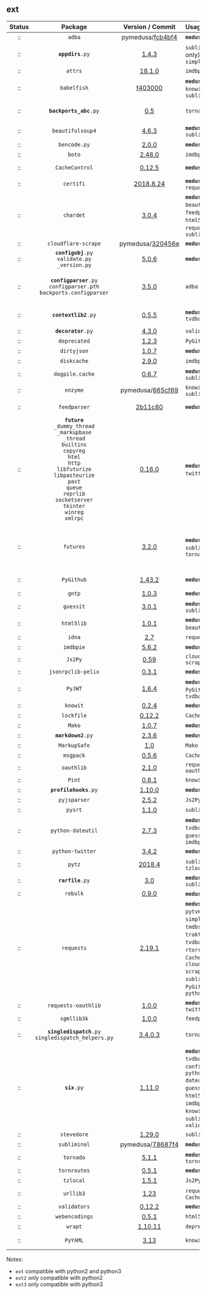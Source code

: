## ext
 Status  |  Package  |  Version / Commit  | Usage | Folder | Notes
:------: | :-------: | :----------------: | :---- | :--: | :----
:: | `adba` | pymedusa/[fcb4bf4](https://github.com/pymedusa/adba/tree/fcb4bf43f10ca53f3beb915707c877581b1bf2a5) | **`medusa`** | ext | -
:: | <code><b>appdirs</b>.py</code> | [1.4.3](https://pypi.org/project/appdirs/1.4.3/) | `subliminal` (cli only), `simpleanidb` | ext | -
:: | `attrs` | [18.1.0](https://pypi.org/project/attrs/18.1.0/) | `imdbpie` | ext | Module: `attr`
:: | `babelfish` | [f403000](https://github.com/Diaoul/babelfish/tree/f403000dd63092cfaaae80be9f309fd85c7f20c9) | **`medusa`**, `guessit`, `knowit`, `subliminal` | ext | -
:: | <code><b>backports_abc</b>.py</code> | [0.5](https://pypi.org/project/backports_abc/0.5/) | `tornado` | ext | Markers: `python_version < '3.5'`
:: | `beautifulsoup4` | [4.6.3](https://pypi.org/project/beautifulsoup4/4.6.3/) | **`medusa`**, `subliminal` | **ext2 ext3** | Module: `bs4`
:: | `bencode.py` | [2.0.0](https://pypi.org/project/bencode.py/2.0.0/) | **`medusa`** | ext | Module: `bencode`
:: | `boto` | [2.48.0](https://pypi.org/project/boto/2.48.0/) | `imdbpie` | ext | -
:: | `CacheControl` | [0.12.5](https://pypi.org/project/CacheControl/0.12.5/) | **`medusa`** | ext | Module: `cachecontrol`
:: | `certifi` | [2018.8.24](https://pypi.org/project/certifi/2018.8.24/) | **`medusa`**, `traktor`, `requests` | ext | -
:: | `chardet` | [3.0.4](https://pypi.org/project/chardet/3.0.4/) | **`medusa`**, `beautifulsoup4`, `feedparser`, `html5lib`, `pysrt`, `requests`, `subliminal` | ext | -
:: | `cloudflare-scrape` | pymedusa/[320456e](https://github.com/pymedusa/cloudflare-scrape/tree/320456e8b28cedb807363a7a892b1379db843f66) | **`medusa`** | ext | Module: `cfscrape`
:: | <code><b>configobj</b>.py</code><br>`validate.py`<br>`_version.py` | [5.0.6](https://pypi.org/project/configobj/5.0.6/) | **`medusa`** | ext | -
:: | <code><b>configparser</b>.py</code><br>`configparser.pth`<br>`backports.configparser` | [3.5.0](https://pypi.org/project/configparser/3.5.0/) | `adba` | ext | `configparser.pth` was renamed from `configparser-3.5.0-py2.7-nspkg.pth`
:: | <code><b>contextlib2</b>.py</code> | [0.5.5](https://pypi.org/project/contextlib2/0.5.5/) | **`medusa`**, `tvdbapiv2` | ext | Markers: `python_version < '3.5'`
:: | <code><b>decorator</b>.py</code> | [4.3.0](https://pypi.org/project/decorator/4.3.0/) | `validators` | ext | -
:: | `deprecated` | [1.2.3](https://pypi.org/project/deprecated/1.2.3/) | `PyGithub` | ext | -
:: | `dirtyjson` | [1.0.7](https://pypi.org/project/dirtyjson/1.0.7/) | **`medusa`** | ext | -
:: | `diskcache` | [2.9.0](https://pypi.org/project/diskcache/2.9.0/) | `imdbpie` | ext | -
:: | `dogpile.cache` | [0.6.7](https://pypi.org/project/dogpile.cache/0.6.7/) | **`medusa`**, `subliminal` | ext | -
:: | `enzyme` | pymedusa/[665cf69](https://github.com/pymedusa/enzyme/tree/665cf6948aab1c249dcc99bd9624a81d17b3302a) | `knowit`, `subliminal` | ext | -
:: | `feedparser` | [2b11c80](https://github.com/kurtmckee/feedparser/tree/2b11c8028321ed43cbaf313f83b0c94820143d66) | **`medusa`** | ext | Requires `sgmllib3k` on Python 3
:: | **`future`**<br>`_dummy_thread`<br>`_markupbase`<br>`_thread`<br>`builtins`<br>`copyreg`<br>`html`<br>`http`<br>`libfuturize`<br>`libpasteurize`<br>`past`<br>`queue`<br>`reprlib`<br>`socketserver`<br>`tkinter`<br>`winreg`<br>`xmlrpc` | [0.16.0](https://pypi.org/project/future/0.16.0/) | **`medusa`**, `python-twitter`, ????? | **ext2** | -
:: | `futures` | [3.2.0](https://pypi.org/project/futures/3.2.0/) | **`medusa`**, `subliminal`, `tornado` | **ext2** | Module: `concurrent.futures`<br>Markers: `python_version >= '2.6' and python_version < '3'`
:: | `PyGithub` | [1.43.2](https://pypi.org/project/PyGithub/1.43.2/) | **`medusa`** | **ext2 ext3** | Module: `github`<br>**Removed tests**
:: | `gntp` | [1.0.3](https://pypi.org/project/gntp/1.0.3/) | **`medusa`** | ext | -
:: | `guessit` | [3.0.1](https://pypi.org/project/guessit/3.0.1/) | **`medusa`**, `subliminal` | ext | -
:: | `html5lib` | [1.0.1](https://pypi.org/project/html5lib/1.0.1/) | **`medusa`** (via `beautifulsoup4`) | ext | -
:: | `idna` | [2.7](https://pypi.org/project/idna/2.7/) | `requests` | ext | -
:: | `imdbpie` | [5.6.2](https://pypi.org/project/imdbpie/5.6.2/) | **`medusa`** | ext | -
:: | `Js2Py` | [0.59](https://pypi.org/project/Js2Py/0.59/) | `cloudflare-scrape` | ext | Module: `js2py`
:: | `jsonrpclib-pelix` | [0.3.1](https://pypi.org/project/jsonrpclib-pelix/0.3.1/) | **`medusa`** | ext | Module: `jsonrpclib`
:: | `PyJWT` | [1.6.4](https://pypi.org/project/pyjwt/1.6.4/) | **`medusa`**, `PyGithub`, `tvdbapiv2` | ext | Module: `jwt`
:: | `knowit` | [0.2.4](https://pypi.org/project/knowit/0.2.4/) | **`medusa`** | ext | -
:: | `lockfile` | [0.12.2](https://pypi.org/project/lockfile/0.12.2/) | `CacheControl` | ext | -
:: | `Mako` | [1.0.7](https://pypi.org/project/mako/1.0.7/) | **`medusa`** | ext | Module: `mako`
:: | <code><b>markdown2</b>.py</code> | [2.3.6](https://pypi.org/project/markdown2/2.3.6/) | **`medusa`** | ext | -
:: | `MarkupSafe` | [1.0](https://pypi.org/project/MarkupSafe/1.0/) | `Mako` | ext | Module: `markupsafe`
:: | `msgpack` | [0.5.6](https://pypi.org/project/msgpack/0.5.6/) | `CacheControl` | ext | -
:: | `oauthlib` | [2.1.0](https://pypi.org/project/oauthlib/2.1.0/) | `requests-oauthlib` | ext | -
:: | `Pint` | [0.8.1](https://pypi.org/project/Pint/0.8.1/) | `knowit` | ext | Module: `pint`
:: | <code><b>profilehooks</b>.py</code> | [1.10.0](https://pypi.org/project/profilehooks/1.10.0/) | **`medusa`** | ext | -
:: | `pyjsparser` | [2.5.2](https://pypi.org/project/pyjsparser/2.5.2/) | `Js2Py` | ext | -
:: | `pysrt` | [1.1.0](https://pypi.org/project/pysrt/1.1.0/) | `subliminal` | ext | -
:: | `python-dateutil` | [2.7.3](https://pypi.org/project/python-dateutil/2.7.3/) | **`medusa`**, `tvdbapiv2`, `guessit`, `imdbpie` | ext | Module: `dateutil`
:: | `python-twitter` | [3.4.2](https://pypi.org/project/python-twitter/3.4.2/) | **`medusa`** | ext | Module: `twitter`
:: | `pytz` | [2018.4](https://pypi.org/project/pytz/2018.4/) | `subliminal`, `tzlocal` | ext | -
:: | <code><b>rarfile</b>.py</code> | [3.0](https://pypi.org/project/rarfile/3.0/) | **`medusa`**, `subliminal` | ext | -
:: | `rebulk` | [0.9.0](https://pypi.org/project/rebulk/0.9.0/) | **`medusa`**, `guessit` | ext | -
:: | `requests` | [2.19.1](https://pypi.org/project/requests/2.19.1/) | **`medusa`**, `adba`, `pytvmaze`, `simpleanidb`, `tmdbsimple`, `traktor`, `tvdbapiv2`, `boto`, `rtorrent`, `CacheControl`, `cloudflare-scrape`, `subliminal`, `PyGithub`, `python-twitter` | ext | -
:: | `requests-oauthlib` | [1.0.0](https://pypi.org/project/requests-oauthlib/1.0.0/) | **`medusa`**, `python-twitter` | ext | Module: `requests_oauthlib`
:: | <code>sgmllib3k</code> | [1.0.0](https://pypi.org/project/sgmllib3k/1.0.0/) | `feedparser` | **ext3** | File: `sgmllib.py`
:: | <code><b>singledispatch</b>.py</code><br>`singledispatch_helpers.py` | [3.4.0.3](https://pypi.org/project/singledispatch/3.4.0.3/) | `tornado` | ext | Markers: `python_version < '3.4'`
:: | <code><b>six</b>.py</code> | [1.11.0](https://pypi.org/project/six/1.11.0/) | **`medusa`**, `tvdbapiv2`, `configobj`, `python-dateutil`, `guessit`, `html5lib`, `imdbpie`, `Js2Py`, `knowit`, `rebulk`, `subliminal`, `validators` | ext | -
:: | `stevedore` | [1.29.0](https://pypi.org/project/stevedore/1.29.0/) | `subliminal` | ext | -
:: | `subliminal` | pymedusa/[78687f4](https://github.com/pymedusa/subliminal/tree/78687f45d23b1bc47fae0a5493be0198dc1fd5b5) | **`medusa`** | ext | -
:: | `tornado` | [5.1.1](https://pypi.org/project/tornado/5.1.1/) | **`medusa`**, `tornroutes` | ext | -
:: | `tornroutes` | [0.5.1](https://pypi.org/project/tornroutes/0.5.1/) | **`medusa`** | ext | -
:: | `tzlocal` | [1.5.1](https://pypi.org/project/tzlocal/1.5.1/) | `Js2Py` | ext | -
:: | `urllib3` | [1.23](https://pypi.org/project/urllib3/1.23/) | `requests`, `CacheControl` | ext | -
:: | `validators` | [0.12.2](https://pypi.org/project/validators/0.12.2/) | **`medusa`** | ext | -
:: | `webencodings` | [0.5.1](https://pypi.org/project/webencodings/0.5.1/) | `html5lib` | ext | -
:: | `wrapt` | [1.10.11](https://pypi.org/project/wrapt/1.10.11/) | `deprecated` | ext | -
:: | `PyYAML` | [3.13](https://pypi.org/project/PyYAML/3.13/) | `knowit` | **ext2 ext3** | Module: `yaml`

Notes:
 - `ext` compatible with python2 and python3
 - `ext2` only compatible with python2
 - `ext3` only compatible with python3
